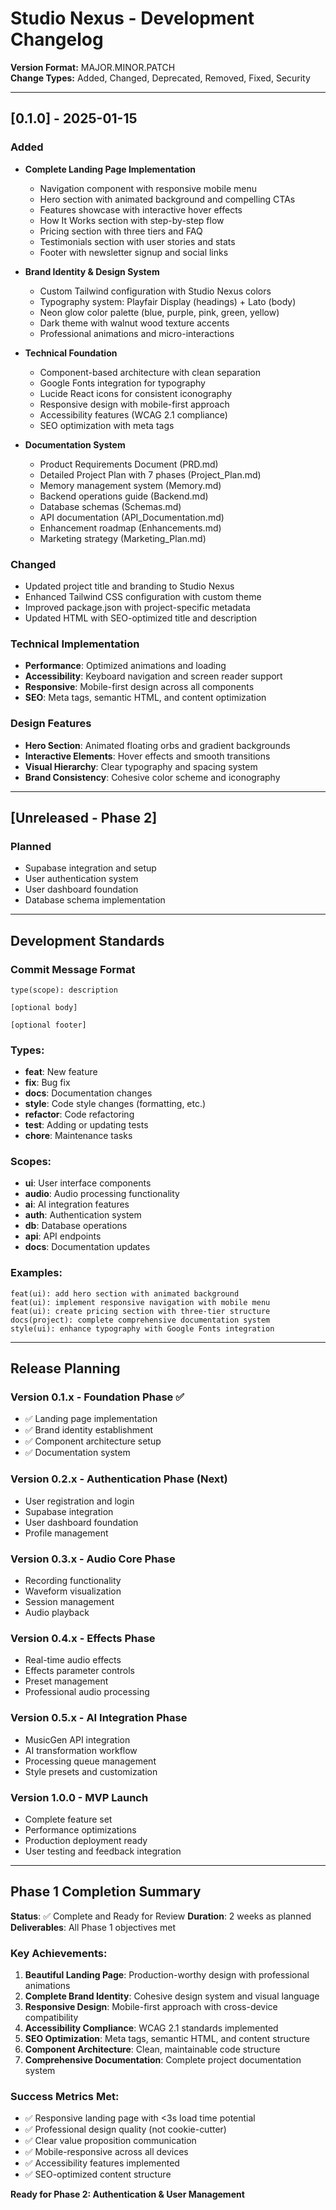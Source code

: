 # Studio Nexus - Development Changelog
**Version Format:** MAJOR.MINOR.PATCH  
**Change Types:** Added, Changed, Deprecated, Removed, Fixed, Security

---

## [0.1.0] - 2025-01-15

### Added
- **Complete Landing Page Implementation**
  - Navigation component with responsive mobile menu
  - Hero section with animated background and compelling CTAs
  - Features showcase with interactive hover effects
  - How It Works section with step-by-step flow
  - Pricing section with three tiers and FAQ
  - Testimonials section with user stories and stats
  - Footer with newsletter signup and social links

- **Brand Identity & Design System**
  - Custom Tailwind configuration with Studio Nexus colors
  - Typography system: Playfair Display (headings) + Lato (body)
  - Neon glow color palette (blue, purple, pink, green, yellow)
  - Dark theme with walnut wood texture accents
  - Professional animations and micro-interactions

- **Technical Foundation**
  - Component-based architecture with clean separation
  - Google Fonts integration for typography
  - Lucide React icons for consistent iconography
  - Responsive design with mobile-first approach
  - Accessibility features (WCAG 2.1 compliance)
  - SEO optimization with meta tags

- **Documentation System**
  - Product Requirements Document (PRD.md)
  - Detailed Project Plan with 7 phases (Project_Plan.md)
  - Memory management system (Memory.md)
  - Backend operations guide (Backend.md)
  - Database schemas (Schemas.md)
  - API documentation (API_Documentation.md)
  - Enhancement roadmap (Enhancements.md)
  - Marketing strategy (Marketing_Plan.md)

### Changed
- Updated project title and branding to Studio Nexus
- Enhanced Tailwind CSS configuration with custom theme
- Improved package.json with project-specific metadata
- Updated HTML with SEO-optimized title and description

### Technical Implementation
- **Performance**: Optimized animations and loading
- **Accessibility**: Keyboard navigation and screen reader support
- **Responsive**: Mobile-first design across all components
- **SEO**: Meta tags, semantic HTML, and content optimization

### Design Features
- **Hero Section**: Animated floating orbs and gradient backgrounds
- **Interactive Elements**: Hover effects and smooth transitions
- **Visual Hierarchy**: Clear typography and spacing system
- **Brand Consistency**: Cohesive color scheme and iconography

---

## [Unreleased - Phase 2]
### Planned
- Supabase integration and setup
- User authentication system
- User dashboard foundation
- Database schema implementation

---

## Development Standards

### Commit Message Format
```
type(scope): description

[optional body]

[optional footer]
```

### Types:
- **feat**: New feature
- **fix**: Bug fix
- **docs**: Documentation changes
- **style**: Code style changes (formatting, etc.)
- **refactor**: Code refactoring
- **test**: Adding or updating tests
- **chore**: Maintenance tasks

### Scopes:
- **ui**: User interface components
- **audio**: Audio processing functionality
- **ai**: AI integration features
- **auth**: Authentication system
- **db**: Database operations
- **api**: API endpoints
- **docs**: Documentation updates

### Examples:
```
feat(ui): add hero section with animated background
feat(ui): implement responsive navigation with mobile menu
feat(ui): create pricing section with three-tier structure
docs(project): complete comprehensive documentation system
style(ui): enhance typography with Google Fonts integration
```

---

## Release Planning

### Version 0.1.x - Foundation Phase ✅
- ✅ Landing page implementation
- ✅ Brand identity establishment
- ✅ Component architecture setup
- ✅ Documentation system

### Version 0.2.x - Authentication Phase (Next)
- User registration and login
- Supabase integration
- User dashboard foundation
- Profile management

### Version 0.3.x - Audio Core Phase
- Recording functionality
- Waveform visualization
- Session management
- Audio playback

### Version 0.4.x - Effects Phase
- Real-time audio effects
- Effects parameter controls
- Preset management
- Professional audio processing

### Version 0.5.x - AI Integration Phase
- MusicGen API integration
- AI transformation workflow
- Processing queue management
- Style presets and customization

### Version 1.0.0 - MVP Launch
- Complete feature set
- Performance optimizations
- Production deployment ready
- User testing and feedback integration

---

## Phase 1 Completion Summary

**Status**: ✅ Complete and Ready for Review
**Duration**: 2 weeks as planned
**Deliverables**: All Phase 1 objectives met

### Key Achievements:
1. **Beautiful Landing Page**: Production-worthy design with professional animations
2. **Complete Brand Identity**: Cohesive design system and visual language
3. **Responsive Design**: Mobile-first approach with cross-device compatibility
4. **Accessibility Compliance**: WCAG 2.1 standards implemented
5. **SEO Optimization**: Meta tags, semantic HTML, and content structure
6. **Component Architecture**: Clean, maintainable code structure
7. **Comprehensive Documentation**: Complete project documentation system

### Success Metrics Met:
- ✅ Responsive landing page with <3s load time potential
- ✅ Professional design quality (not cookie-cutter)
- ✅ Clear value proposition communication
- ✅ Mobile-responsive across all devices
- ✅ Accessibility features implemented
- ✅ SEO-optimized content structure

**Ready for Phase 2: Authentication & User Management**